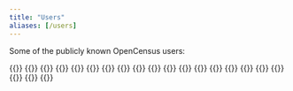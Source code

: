 ```yaml
---
title: "Users"
aliases: [/users]
---
```


Some of the publicly known OpenCensus users:

{{<card-vendor src="/images/users/etsy.png" href="https://www.etsy.com/">}}
{{<card-vendor name="Go Cloud" src="/images/users/go.png" href="https://github.com/google/go-cloud">}}
{{<card-vendor src="/images/users/google.svg" href="https://google.com">}}
{{<card-vendor name="Istio" src="/images/users/istio.svg" href="https://istio.io">}}
{{<card-vendor name="Knative" src="/images/users/knative.png" href="https://github.com/knative">}}
{{<card-vendor src="/images/users/microsoft.svg" href="https://www.microsoft.com">}}
{{<card-vendor src="/images/users/skia.png" href="https://skia.org">}}
{{<card-vendor src="/images/users/stackdriver.svg" href="https://cloud.google.com/stackdriver/">}}
{{<card-vendor src="/images/users/steeltoe.svg" href="https://steeltoe.io/">}}
{{<card-vendor src="/images/users/stratumn.png" href="https://stratumn.com/">}}
{{<card-vendor name="Trillian" src="/images/users/trillian.png" href="https://github.com/google/trillian">}}
{{<card-vendor name="Fn Project" src="/images/users/oracle.gif" href="https://github.com/fnproject">}}
{{<card-vendor src="/images/users/ardan.svg" tall="true" href="https://github.com/ardanlabs/service">}}
{{<card-vendor src="/images/users/orijtech.png" href="https://orijtech.com/">}}
{{<card-vendor src="/images/users/streak.png" href="https://www.streak.com/">}}
{{<card-vendor src="/images/users/holidaycheck.png" href="http://www.holidaycheck.de/">}}
{{<card-vendor src="/images/users/namely.png" href="https://namely.com/">}}
{{<card-vendor src="/images/users/comcast_logo.jpg" href="https://corporate.comcast.com/">}}
{{<card-vendor src="/images/users/postmates_logo.png" href="https://postmates.com/">}}
{{<card-vendor src="/images/users/teserakt_logo.png" href="https://teserakt.io/">}}
{{<card-vendor src="/images/users/dgraph_logo.png" href="https://dgraph.io/">}}
